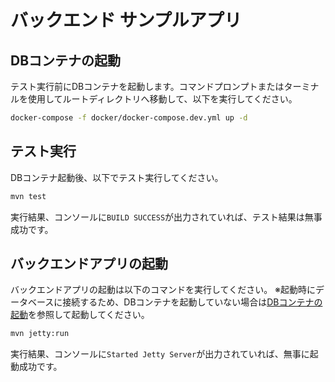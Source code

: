 # バックエンド サンプルアプリ

## DBコンテナの起動

テスト実行前にDBコンテナを起動します。コマンドプロンプトまたはターミナルを使用してルートディレクトリへ移動して、以下を実行してください。

```bash
docker-compose -f docker/docker-compose.dev.yml up -d
```

## テスト実行

DBコンテナ起動後、以下でテスト実行してください。

```bash
mvn test
```

実行結果、コンソールに`BUILD SUCCESS`が出力されていれば、テスト結果は無事成功です。

## バックエンドアプリの起動

バックエンドアプリの起動は以下のコマンドを実行してください。
※起動時にデータベースに接続するため、DBコンテナを起動していない場合は[DBコンテナの起動](#DBコンテナの起動)を参照して起動してください。

```bash
mvn jetty:run
```

実行結果、コンソールに`Started Jetty Server`が出力されていれば、無事に起動成功です。
